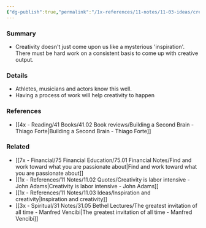 ```yaml
---
{"dg-publish":true,"permalink":"/1x-references/11-notes/11-03-ideas/creativity-doesnt-happen-by-chance-we-need-to-have-a-creative-process/","title":"Creativity doesnt happen by chance, we need to have a creative process","created":"2024-02-14T20:18:34.130+03:00","updated":"2024-02-14T20:18:34.130+03:00"}
---
```



### Summary
- Creativity doesn't just come upon us like a mysterious 'inspiration'. There must be hard work on a consistent basis to come up with creative output.

### Details
- Athletes, musicians and actors know this well. 
- Having a process of work will help creativity to happen

### References
- [[4x - Reading/41 Books/41.02 Book reviews/Building a Second Brain - Thiago Forte\|Building a Second Brain - Thiago Forte]]

### Related
- [[7x - Financial/75 Financial Education/75.01 Financial Notes/Find and work toward what you are passionate about\|Find and work toward what you are passionate about]]
- [[1x - References/11 Notes/11.02 Quotes/Creativity is labor intensive - John Adams\|Creativity is labor intensive - John Adams]]
- [[1x - References/11 Notes/11.03 Ideas/Inspiration and creativity\|Inspiration and creativity]]
- [[3x - Spiritual/31 Notes/31.05 Bethel Lectures/The greatest invitation of all time - Manfred Vencibi\|The greatest invitation of all time - Manfred Vencibi]]